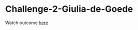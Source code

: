 # Challenge-2-Giulia-de-Goede

Watch outcome [here](https://giuliaviolettapaolina.github.io/Challenge-2-Giulia-de-Goede/)

